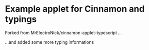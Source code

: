 # Example applet for Cinnamon and typings

Forked from MrElectroNick/cinnamon-applet-typescript ...

...and added some more typing informations
